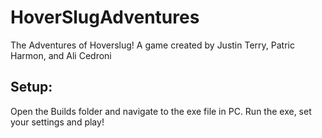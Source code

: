 # HoverSlugAdventures
The Adventures of Hoverslug! A game created by Justin Terry, Patric Harmon, and Ali Cedroni

## Setup:
Open the Builds folder and navigate to the exe file in PC.  Run the exe, set your settings and play!
